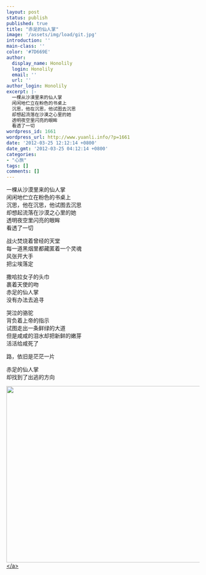 ```yaml
---
layout: post
status: publish
published: true
title: "赤足的仙人掌"
image: '/assets/img/load/git.jpg'
introduction: ''
main-class: ''
color: '#7D669E'
author:
  display_name: Honolily
  login: Honolily
  email: ''
  url: ''
author_login: Honolily
excerpt: |-
  一棵从沙漠里来的仙人掌
  闲闲地伫立在粉色的书桌上
  沉思，他在沉思，他试图去沉思
  却想起流落在沙漠之心里的她
  透明夜空里闪亮的眼眸
  看透了一切
wordpress_id: 1661
wordpress_url: http://www.yuanli.info/?p=1661
date: '2012-03-25 12:12:14 +0800'
date_gmt: '2012-03-25 04:12:14 +0800'
categories:
- "心旅"
tags: []
comments: []
---
```

<p>一棵从沙漠里来的仙人掌<br />
闲闲地伫立在粉色的书桌上<br />
沉思，他在沉思，他试图去沉思<br />
却想起流落在沙漠之心里的她<br />
透明夜空里闪亮的眼眸<br />
看透了一切<a id="more"></a><a id="more-1661"></a></p>
<p>战火焚烧着曾经的天堂<br />
每一道黑烟里都藏匿着一个灵魂<br />
风张开大手<br />
把尘埃落定</p>
<p>撒哈拉女子的头巾<br />
裹着天使的吻<br />
赤足的仙人掌<br />
没有办法去追寻</p>
<p>哭泣的骆驼<br />
背负着上帝的指示<br />
试图走出一条鲜绿的大道<br />
但是咸咸的泪水却把新鲜的嫩芽<br />
活活给咸死了</p>
<p>路，依旧是茫茫一片</p>
<p>赤足的仙人掌<br />
却找到了出逃的方向</p>
<p><a href="http:&#47;&#47;www.yuanli.info&#47;wp-content&#47;uploads&#47;2012&#47;03&#47;2009217103619.jpg"><img src="http:&#47;&#47;www.yuanli.info&#47;wp-content&#47;uploads&#47;2012&#47;03&#47;2009217103619.jpg" alt="" title="2009217103619" width="700" height="461" class="aligncenter size-full wp-image-1664" &#47;><&#47;a></p>
